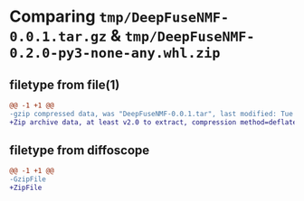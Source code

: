 # Comparing `tmp/DeepFuseNMF-0.0.1.tar.gz` & `tmp/DeepFuseNMF-0.2.0-py3-none-any.whl.zip`

## filetype from file(1)

```diff
@@ -1 +1 @@
-gzip compressed data, was "DeepFuseNMF-0.0.1.tar", last modified: Tue Mar 19 15:46:12 2024, max compression
+Zip archive data, at least v2.0 to extract, compression method=deflate
```

## filetype from diffoscope

```diff
@@ -1 +1 @@
-GzipFile
+ZipFile
```

